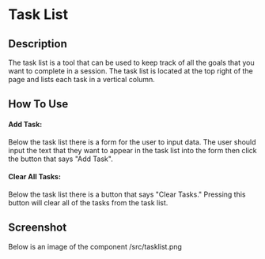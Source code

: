 # Task List

## Description
The task list is a tool that can be used to keep track of all the
goals that you want to complete in a session. The task list is
located at the top right of the page and lists each task in a
vertical column.

## How To Use
#### Add Task:
Below the task list there is a form for the user to input data. The
user should input the text that they want to appear in the task list
into the form then click the button that says "Add Task".
#### Clear All Tasks:
Below the task list there is a button that says "Clear Tasks."
Pressing this button will clear all of the tasks from the task list.

## Screenshot
Below is an image of the component
/src/tasklist.png